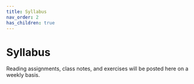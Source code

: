 ```yaml
---
title: Syllabus
nav_order: 2
has_children: true
---
```


# Syllabus

Reading assignments, class notes, and exercises will be posted here on a weekly basis.
